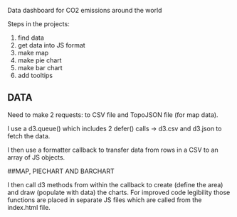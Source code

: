 Data dashboard for CO2 emissions around the world

Steps in the projects:

1. find data
2. get data into JS format
3. make map
4. make pie chart
5. make bar chart
6. add tooltips

## DATA

Need to make 2 requests: to CSV file and TopoJSON file (for map data).

I use a d3.queue() which includes 2 defer() calls -> d3.csv and d3.json to fetch the data.

I then use a formatter callback to transfer data from rows in a CSV to an array of JS objects.

##MAP, PIECHART AND BARCHART

I then call d3 methods from within the callback to create (define the area) and draw (populate with data) the charts. For improved code legibility those functions are placed in separate JS files which are called from the index.html file.

